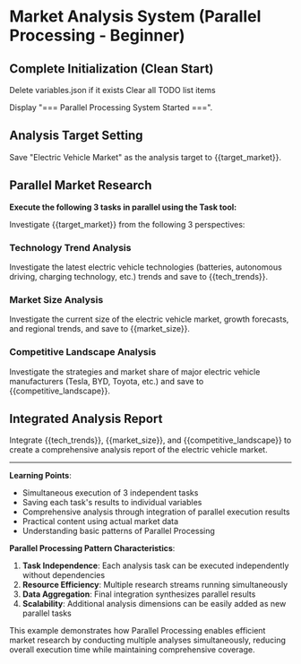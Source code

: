 # Market Analysis System (Parallel Processing - Beginner)

## Complete Initialization (Clean Start)

Delete variables.json if it exists
Clear all TODO list items

Display "=== Parallel Processing System Started ===".

## Analysis Target Setting
Save "Electric Vehicle Market" as the analysis target to {{target_market}}.

## Parallel Market Research
**Execute the following 3 tasks in parallel using the Task tool:**

Investigate {{target_market}} from the following 3 perspectives:

### Technology Trend Analysis
Investigate the latest electric vehicle technologies (batteries, autonomous driving, charging technology, etc.) trends and save to {{tech_trends}}.

### Market Size Analysis
Investigate the current size of the electric vehicle market, growth forecasts, and regional trends, and save to {{market_size}}.

### Competitive Landscape Analysis
Investigate the strategies and market share of major electric vehicle manufacturers (Tesla, BYD, Toyota, etc.) and save to {{competitive_landscape}}.

## Integrated Analysis Report
Integrate {{tech_trends}}, {{market_size}}, and {{competitive_landscape}} to create a comprehensive analysis report of the electric vehicle market.

---

**Learning Points**:
- Simultaneous execution of 3 independent tasks
- Saving each task's results to individual variables
- Comprehensive analysis through integration of parallel execution results
- Practical content using actual market data
- Understanding basic patterns of Parallel Processing

**Parallel Processing Pattern Characteristics**:
1. **Task Independence**: Each analysis task can be executed independently without dependencies
2. **Resource Efficiency**: Multiple research streams running simultaneously
3. **Data Aggregation**: Final integration synthesizes parallel results
4. **Scalability**: Additional analysis dimensions can be easily added as new parallel tasks

This example demonstrates how Parallel Processing enables efficient market research by conducting multiple analyses simultaneously, reducing overall execution time while maintaining comprehensive coverage.